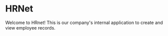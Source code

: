 # HRNet

Welcome to HRnet! This is our company's internal application to create and view employee records.
